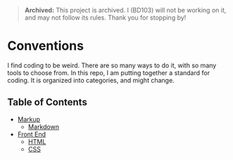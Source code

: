 > **Archived:** This project is archived. I (BD103) will not be working on it, and may not follow its rules. Thank you for stopping by!

# Conventions

I find coding to be weird. There are so many ways to do it, with so many tools to choose from. In this repo, I am putting together a standard for coding. It is organized into categories, and might change.

## Table of Contents

- [Markup](markup)
  - [Markdown](markup/markdown.md)
- [Front End](front-end)
  - [HTML](front-end/html.md)
  - [CSS](front-end/css.md)
